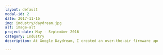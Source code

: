 ```yaml
---
layout: default
modal-id: 2
date: 2017-11-16
img: industry/daydream.jpg
alt: image-alt
project-date: May - September 2016
category: Industry
description: At Google Daydream, I created an over-the-air firmware update process to allow the Daydream controller to update its firmware from information sent by a Daydream-enabled phone.

---
```


